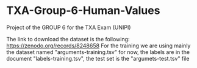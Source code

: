 # TXA-Group-6-Human-Values
Project of the GROUP 6 for the TXA Exam (UNIPI)

The link to download the dataset is the following: https://zenodo.org/records/8248658
For the training we are using mainly the dataset named "arguments-training.tsv" for now, 
the labels are in the document "labels-training.tsv", the test set is the "argumets-test.tsv" file
